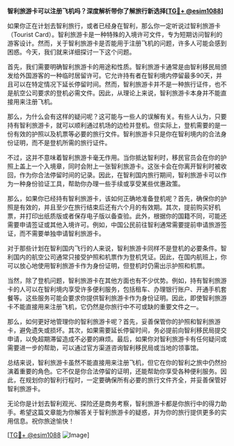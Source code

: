 **智利旅游卡可以注册飞机吗？深度解析带你了解旅行新选择[[TG💪+ @esim1088](https://t.me/s/esim1088)]**

如果你正在计划去智利旅行，或者已经身在智利，那么你一定听说过智利旅游卡（Tourist Card）。智利旅游卡是一种特殊的入境许可文件，专为短期访问智利的游客设计。然而，关于智利旅游卡是否能用于注册飞机的问题，许多人可能会感到困惑。今天，我们就来详细探讨一下这个问题。

首先，我们需要明确智利旅游卡的用途和性质。智利旅游卡通常是由智利移民局颁发给外国游客的一种临时居留许可。它允许持有者在智利境内停留最多90天，并且可以在特定情况下延长停留时间。然而，智利旅游卡并不是一种旅行证件，也不是航空公司要求的登机必需文件。因此，从理论上来说，智利旅游卡本身并不能直接用来注册飞机。

那么，为什么会有这样的疑问呢？这可能与一些人的误解有关。有些人认为，只要持有智利旅游卡，就可以顺利通过机场的边检并登机。但实际上，登机需要的是一份有效的护照以及机票等必要的旅行文件。智利旅游卡只是你在智利境内的合法身份证明，而不是登机所需的旅行证件。

不过，这并不意味着智利旅游卡毫无作用。当你抵达智利时，移民官员会在你的护照上盖上一个入境章，同时会附上一张智利旅游卡。这张卡会在你离开智利时被收回，作为你合法停留时间的记录。因此，在智利国内旅行期间，智利旅游卡可以作为一种身份验证工具，帮助你办理一些手续或享受某些优惠政策。

那么，如果你已经持有智利旅游卡，该如何正确地准备登机呢？首先，确保你的护照是有效的，并且至少在旅行结束后还有六个月的有效期。其次，提前购买好机票，并打印出纸质版或者保存电子版以备查验。此外，根据你的国籍不同，可能还需要申请签证或其他入境许可。例如，中国公民前往智利通常需要提前申请旅游签证，而不需要单独申请智利旅游卡。

对于那些计划在智利国内飞行的人来说，智利旅游卡同样不是登机的必要条件。智利国内的航空公司通常只接受护照和机票作为登机凭证。因此，在国内航班上，你可以放心地使用智利旅游卡作为身份证明，但登机时仍需出示护照和机票。

当然，除了登机问题，智利旅游卡在其他方面也有不少优势。例如，持有智利旅游卡的人可以在智利境内享受许多便利服务，包括租车、办理银行账户、开通手机套餐等。这些服务可能会要求你提供智利旅游卡作为身份证明。因此，即使智利旅游卡不能直接用来注册飞机，它仍然是你旅行中不可或缺的重要文件之一。

那么，如何更好地管理你的智利旅游卡呢？首先，妥善保管你的护照和智利旅游卡，避免遗失或损坏。其次，如果需要延长停留时间，务必提前向智利移民局提交申请，以免超期滞留造成不必要的麻烦。最后，如果你对智利旅游卡有任何疑问或需要进一步的帮助，可以通过官方渠道咨询智利移民局或当地的领事馆。

总结来说，智利旅游卡虽然不能直接用来注册飞机，但它在你的智利之旅中仍然扮演着重要的角色。它不仅是你合法停留的证明，还能帮助你享受各种便利服务。因此，在规划你的智利行程时，一定要确保所有必要的旅行文件齐全，并妥善保管好智利旅游卡。

无论你是计划去智利观光、探险还是商务考察，智利旅游卡都是你旅行中的得力助手。希望这篇文章能为你解答关于智利旅游卡的疑惑，并为你的旅行提供更多的实用信息。祝你旅途愉快！

[[TG💪+ @esim1088](https://t.me/s/esim1088) ![Image](https://i.postimg.cc/4NQfJmqS/Snipaste-2025-05-13-00-14-12.png)]